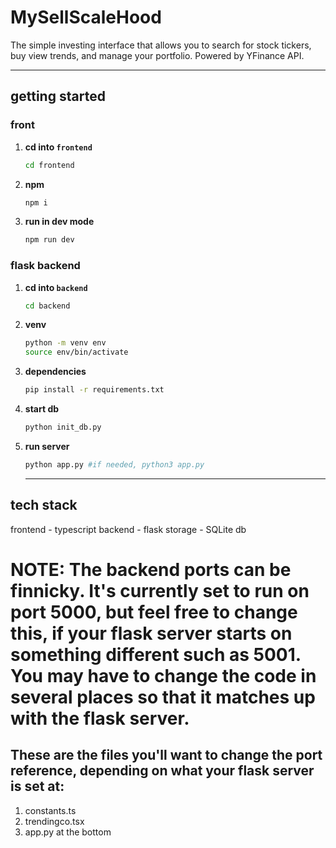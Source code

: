 # MySellScaleHood

The simple investing interface that allows you to search for stock tickers, buy view trends, and manage your portfolio. Powered by YFinance API.

---

## getting started


### front

1. **cd into `frontend`**
    ```bash
    cd frontend
    ```

2. **npm**
    ```bash
    npm i
    ```

3. **run in dev mode**
    ```bash
    npm run dev
    ```


### flask backend

1. **cd into `backend`**
    ```bash
    cd backend
    ```

2. **venv**
    ```bash
    python -m venv env
    source env/bin/activate
    ```

3. **dependencies**
    ```bash
    pip install -r requirements.txt
    ```

4. **start db**
    ```bash
    python init_db.py
    ```
    

5. **run server**
    ```bash
    python app.py #if needed, python3 app.py
    ```


    ---

## tech stack

frontend - typescript
backend - flask
storage - SQLite db


# NOTE:  The backend ports can be finnicky. It's currently set to run on port 5000, but feel free to change this, if your flask server starts on something different such as 5001. You may have to change the code in several places  so that it matches up with the flask server. 

 ## These are the files you'll want to change the port reference, depending on what your flask server is set at:
 1. constants.ts
 2. trendingco.tsx
 3. app.py at the bottom
